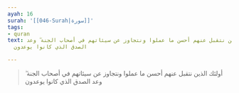 ```yaml
---
ayah: 16
surah: '[[046-Surah|سورة]]'
tags:
- quran
text: أولئك الذين نتقبل عنهم أحسن ما عملوا ونتجاوز عن سيئاتهم في أصحاب الجنة ۖ وعد
  الصدق الذي كانوا يوعدون

---
```

> أولئك الذين نتقبل عنهم أحسن ما عملوا ونتجاوز عن سيئاتهم في أصحاب الجنة ۖ وعد الصدق الذي كانوا يوعدون
